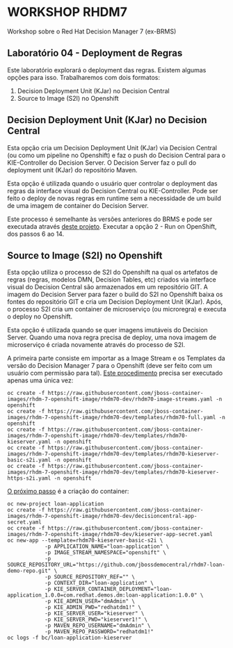 
# WORKSHOP RHDM7
Workshop sobre o Red Hat Decision Manager 7 (ex-BRMS)

## Laboratório 04 - Deployment de Regras
Este laboratório explorará o deployment das regras. Existem algumas opções para isso. Trabalharemos com dois formatos:

1. Decision Deployment Unit (KJar) no Decision Central
2. Source to Image (S2I) no Openshift

## Decision Deployment Unit (KJar) no Decision Central
Esta opção cria um Decision Deployment Unit (KJar) via Decision Central (ou como um pipeline no Openshift) e faz o push do Decision Central para o KIE-Controller do Decision Server. O Decision Server faz o pull do deployment unit (KJar) do repositório Maven.

Esta opção é utilizada quando o usuário quer controlar o deployment das regras da interface visual do Decision Central ou KIE-Controller. Pode ser feito o deploy de novas regras em runtime sem a necessidade de um build de uma imagem de container do Decision Server.

Este processo é semelhante às versões anteriores do BRMS e pode ser executada através [deste projeto](https://github.com/jbossdemocentral/rhdm7-loan-demo). Executar a opção 2 - Run on OpenShift, dos passos 6 ao 14.

## Source to Image (S2I) no Openshift
Esta opção utiliza o processo de S2I do Openshift na qual os artefatos de regras (regras, modelos DMN, Decision Tables, etc) criados via interface visual do Decision Central são armazenados em um repositório GIT. A imagem do Decision Server para fazer o build do S2I no Openshift baixa os fontes do repositório GIT e cria um Decision Deployment Unit (KJar). Após, o processo S2I cria um container de microserviço (ou microregra) e executa o deploy no Openshift.

Esta opção é utilizada quando se quer imagens imutáveis do Decision Server. Quando uma nova regra precisa de deploy, uma nova imagem de microserviço é criada novamente através do processo de S2I.

A primeira parte consiste em importar as a Image Stream e os Templates da versão do Decision Manager 7 para o Openshift (deve ser feito com um usuário com permissão para tal). [Este procedimento](../scripts/setup-templates.sh) precisa ser executado apenas uma única vez:
```
oc create -f https://raw.githubusercontent.com/jboss-container-images/rhdm-7-openshift-image/rhdm70-dev/rhdm70-image-streams.yaml -n openshift
oc create -f https://raw.githubusercontent.com/jboss-container-images/rhdm-7-openshift-image/rhdm70-dev/templates/rhdm70-full.yaml -n openshift
oc create -f https://raw.githubusercontent.com/jboss-container-images/rhdm-7-openshift-image/rhdm70-dev/templates/rhdm70-kieserver.yaml -n openshift
oc create -f https://raw.githubusercontent.com/jboss-container-images/rhdm-7-openshift-image/rhdm70-dev/templates/rhdm70-kieserver-basic-s2i.yaml -n openshift
oc create -f https://raw.githubusercontent.com/jboss-container-images/rhdm-7-openshift-image/rhdm70-dev/templates/rhdm70-kieserver-https-s2i.yaml -n openshift
```

[O próximo passo](../scripts/s2i.sh) é a criação do container:
```
oc new-project loan-application
oc create -f https://raw.githubusercontent.com/jboss-container-images/rhdm-7-openshift-image/rhdm70-dev/decisioncentral-app-secret.yaml
oc create -f https://raw.githubusercontent.com/jboss-container-images/rhdm-7-openshift-image/rhdm70-dev/kieserver-app-secret.yaml
oc new-app --template=rhdm70-kieserver-basic-s2i \
			-p APPLICATION_NAME="loan-application" \
			-p IMAGE_STREAM_NAMESPACE="openshift" \
			-p SOURCE_REPOSITORY_URL="https://github.com/jbossdemocentral/rhdm7-loan-demo-repo.git" \
			-p SOURCE_REPOSITORY_REF="" \
			-p CONTEXT_DIR="loan-application" \
			-p KIE_SERVER_CONTAINER_DEPLOYMENT="loan-application_1.0.0=com.redhat.demos.dm:loan-application:1.0.0" \
			-p KIE_ADMIN_USER="dmAdmin" \
			-p KIE_ADMIN_PWD="redhatdm1!" \
			-p KIE_SERVER_USER="kieserver" \
			-p KIE_SERVER_PWD="kieserver1!" \
			-p MAVEN_REPO_USERNAME="dmAdmin" \
			-p MAVEN_REPO_PASSWORD="redhatdm1!"
oc logs -f bc/loan-application-kieserver
```
